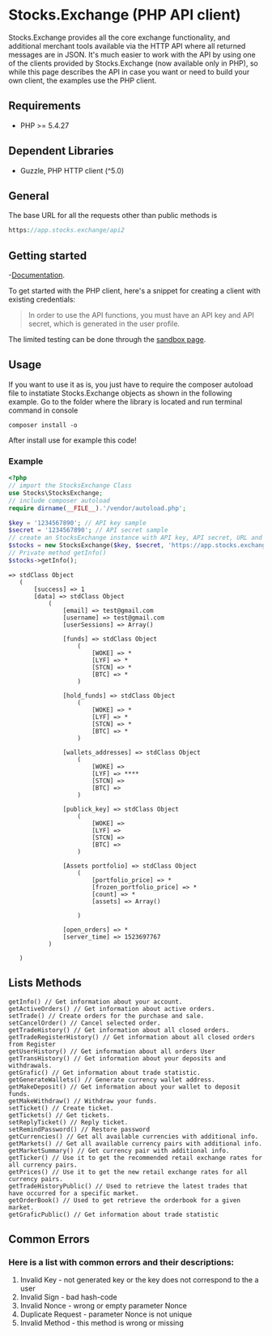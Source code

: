 # Stocks.Exchange (PHP API client)
Stocks.Exchange provides all the core exchange functionality, and additional merchant tools available via the HTTP API where all returned messages are in JSON. It's much easier to work with the API by using one of the clients provided by Stocks.Exchange (now available only in PHP), so while this page describes the API in case you want or need to build your own client, the examples use the PHP client.
## Requirements
- PHP >= 5.4.27
## Dependent Libraries
- Guzzle, PHP HTTP client (^5.0)

## General
The base URL for all the requests other than public methods is 
```php
https://app.stocks.exchange/api2
```

## Getting started
-[Documentation](http://help.stocks.exchange/api-integration).

To get started with the PHP client, here's a snippet for creating a client with existing credentials:
> In order to use the API functions, you must have an API key and API secret, which is generated in the user profile.

The limited testing can be done through the [sandbox page](https://stocks.exchange/testapi). 

## Usage
If you want to use it as is, you just have to require the composer autoload file to instatiate Stocks.Exchange objects as shown in the following example.
Go to the folder where the library is located and run terminal command in console

```
composer install -o
```
After install use for example this code!

### Example
```php
<?php
// import the StocksExchange Class
use Stocks\StocksExchange;
// include composer autoload
require dirname(__FILE__).'/vendor/autoload.php';

$key = '1234567890'; // API key sample
$secret = '1234567890'; // API secret sample
// create an StocksExchange instance with API key, API secret, URL and DEBUG
$stocks = new StocksExchange($key, $secret, 'https://app.stocks.exchange/api2', false);
// Private method getInfo()
$stocks->getInfo();

```

```
=> stdClass Object
   (
       [success] => 1
       [data] => stdClass Object
           (
               [email] => test@gmail.com
               [username] => test@gmail.com
               [userSessions] => Array()
   
               [funds] => stdClass Object
                   (
                       [WOKE] => *
                       [LYF] => *
                       [STCN] => *
                       [BTC] => *
                   )
   
               [hold_funds] => stdClass Object
                   (
                       [WOKE] => *
                       [LYF] => *
                       [STCN] => *
                       [BTC] => *
                   )
   
               [wallets_addresses] => stdClass Object
                   (
                       [WOKE] => 
                       [LYF] => ****
                       [STCN] => 
                       [BTC] => 
                   )
   
               [publick_key] => stdClass Object
                   (
                       [WOKE] => 
                       [LYF] => 
                       [STCN] => 
                       [BTC] => 
                   )
   
               [Assets portfolio] => stdClass Object
                   (
                       [portfolio_price] => *
                       [frozen_portfolio_price] => *
                       [count] => *
                       [assets] => Array()
   
                   )
   
               [open_orders] => *
               [server_time] => 1523697767
           )
   
   )
```
## Lists Methods
```
getInfo() // Get information about your account.
getActiveOrders() // Get information about active orders.
setTrade() // Create orders for the purchase and sale.            
setCancelOrder() // Cancel selected order.
getTradeHistory() // Get information about all closed orders.
getTradeRegisterHistory() // Get information about all closed orders from Register
getUserHistory() // Get information about all orders User 
getTransHistory() // Get information about your deposits and withdrawals.
getGrafic() // Get information about trade statistic.
getGenerateWallets() // Generate currency wallet address.
getMakeDeposit() // Get information about your wallet to deposit funds.
getMakeWithdraw() // Withdraw your funds.
setTicket() // Create ticket.
getTickets() // Get tickets.
setReplyTicket() // Reply ticket.
setRemindPassword() // Restore password
getCurrencies() // Get all available currencies with additional info.
getMarkets() // Get all available currency pairs with additional info.
getMarketSummary() // Get currency pair with additional info.
getTicker() // Use it to get the recommended retail exchange rates for all currency pairs.
getPrices() // Use it to get the new retail exchange rates for all currency pairs.
getTradeHistoryPublic() // Used to retrieve the latest trades that have occurred for a specific market. 
getOrderBook() // Used to get retrieve the orderbook for a given market.
getGraficPublic() // Get information about trade statistic
```
## Common Errors
### Here is a list with common errors and their descriptions:
  1.    Invalid Key - not generated key or the key does not correspond to the a user
  2.    Invalid Sign - bad hash-code
  3.    Invalid Nonce - wrong or empty parameter Nonce
  4.    Duplicate Request - parameter Nonce is not unique
  5.    Invalid Method - this method is wrong or missing  	
